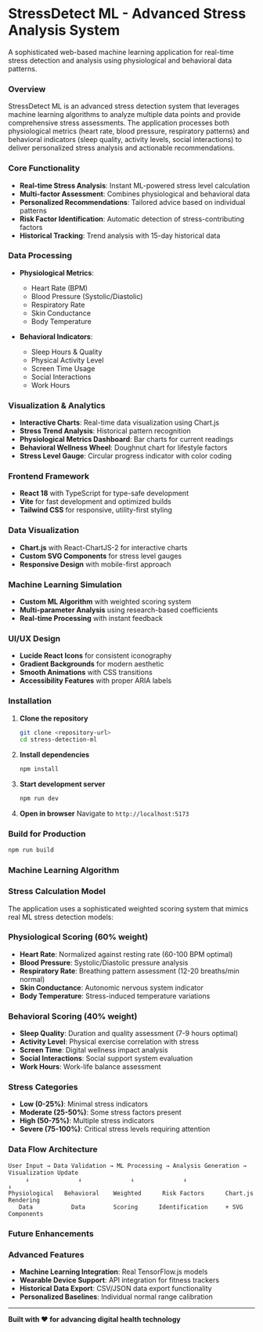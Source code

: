 # StressDetect ML - Advanced Stress Analysis System
A sophisticated web-based machine learning application for real-time stress detection and analysis using physiological and behavioral data patterns.

### Overview
StressDetect ML is an advanced stress detection system that leverages machine learning algorithms to analyze multiple data points and provide comprehensive stress assessments. The application processes both physiological metrics (heart rate, blood pressure, respiratory patterns) and behavioral indicators (sleep quality, activity levels, social interactions) to deliver personalized stress analysis and actionable recommendations.

### Core Functionality
- **Real-time Stress Analysis**: Instant ML-powered stress level calculation
- **Multi-factor Assessment**: Combines physiological and behavioral data
- **Personalized Recommendations**: Tailored advice based on individual patterns
- **Risk Factor Identification**: Automatic detection of stress-contributing factors
- **Historical Tracking**: Trend analysis with 15-day historical data

### Data Processing
- **Physiological Metrics**:
  - Heart Rate (BPM)
  - Blood Pressure (Systolic/Diastolic)
  - Respiratory Rate
  - Skin Conductance
  - Body Temperature

- **Behavioral Indicators**:
  - Sleep Hours & Quality
  - Physical Activity Level
  - Screen Time Usage
  - Social Interactions
  - Work Hours

### Visualization & Analytics
- **Interactive Charts**: Real-time data visualization using Chart.js
- **Stress Trend Analysis**: Historical pattern recognition
- **Physiological Metrics Dashboard**: Bar charts for current readings
- **Behavioral Wellness Wheel**: Doughnut chart for lifestyle factors
- **Stress Level Gauge**: Circular progress indicator with color coding

### Frontend Framework
- **React 18** with TypeScript for type-safe development
- **Vite** for fast development and optimized builds
- **Tailwind CSS** for responsive, utility-first styling

### Data Visualization
- **Chart.js** with React-ChartJS-2 for interactive charts
- **Custom SVG Components** for stress level gauges
- **Responsive Design** with mobile-first approach

### Machine Learning Simulation
- **Custom ML Algorithm** with weighted scoring system
- **Multi-parameter Analysis** using research-based coefficients
- **Real-time Processing** with instant feedback

### UI/UX Design
- **Lucide React Icons** for consistent iconography
- **Gradient Backgrounds** for modern aesthetic
- **Smooth Animations** with CSS transitions
- **Accessibility Features** with proper ARIA labels

### Installation
1. **Clone the repository**
   ```bash
   git clone <repository-url>
   cd stress-detection-ml
   ```

2. **Install dependencies**
   ```bash
   npm install
   ```

3. **Start development server**
   ```bash
   npm run dev
   ```

4. **Open in browser**
   Navigate to `http://localhost:5173`

### Build for Production
```bash
npm run build
```

### Machine Learning Algorithm
### Stress Calculation Model
The application uses a sophisticated weighted scoring system that mimics real ML stress detection models:

### Physiological Scoring (60% weight)
- **Heart Rate**: Normalized against resting rate (60-100 BPM optimal)
- **Blood Pressure**: Systolic/Diastolic pressure analysis
- **Respiratory Rate**: Breathing pattern assessment (12-20 breaths/min normal)
- **Skin Conductance**: Autonomic nervous system indicator
- **Body Temperature**: Stress-induced temperature variations

### Behavioral Scoring (40% weight)
- **Sleep Quality**: Duration and quality assessment (7-9 hours optimal)
- **Activity Level**: Physical exercise correlation with stress
- **Screen Time**: Digital wellness impact analysis
- **Social Interactions**: Social support system evaluation
- **Work Hours**: Work-life balance assessment

### Stress Categories
- **Low (0-25%)**: Minimal stress indicators
- **Moderate (25-50%)**: Some stress factors present
- **High (50-75%)**: Multiple stress indicators
- **Severe (75-100%)**: Critical stress levels requiring attention

### Data Flow Architecture
```
User Input → Data Validation → ML Processing → Analysis Generation → Visualization Update
     ↓              ↓              ↓              ↓                    ↓
Physiological   Behavioral    Weighted      Risk Factors      Chart.js Rendering
   Data           Data        Scoring      Identification     + SVG Components
```

### Future Enhancements
### Advanced Features
- **Machine Learning Integration**: Real TensorFlow.js models
- **Wearable Device Support**: API integration for fitness trackers
- **Historical Data Export**: CSV/JSON data export functionality
- **Personalized Baselines**: Individual normal range calibration
---

**Built with ❤️ for advancing digital health technology**